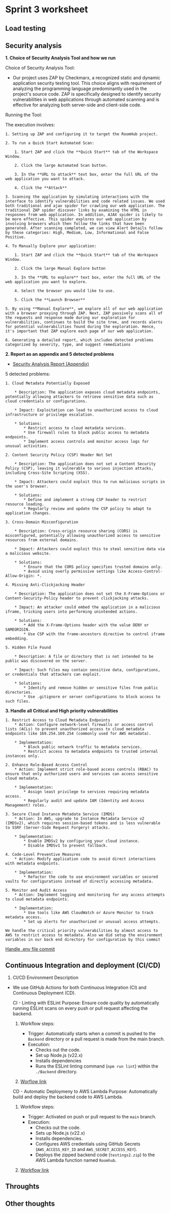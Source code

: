 # Sprint 3 worksheet

## Load testing


## Security analysis
**1. Choice of Security Analysis Tool and how we run**

Choice of Security Analysis Tool:
  * Our project uses ZAP by Checkmarx, a recognized static and dynamic application security testing tool. This choice aligns with requirement of analyzing the programming language predominantly used in the project's source code. ZAP is specifically designed to identify security vulnerabilities in web applications through automated scanning and is effective for analyzing both server-side and client-side code.

Running the Tool:

  The execution involves:

    1. Setting up ZAP and configuring it to target the RoomHub project.

    2. To run a Quick Start Automated Scan:

        1. Start ZAP and click the **Quick Start** tab of the Workspace Window.

        2. Click the large Automated Scan button.

        3. In the **URL to attack** text box, enter the full URL of the web application you want to attack.

        4. Click the **Attack**
    
    3. Scanning the application by simulating interactions with the interface to identify vulnerabilities and code related issues. We used both traditional and ajax spider for crawling our web application. The traditional ZAP spider discover links by examining the HTML in resposnes from web application. In addition, AJAX spider is likely to be more effective. This spider explores our web application by involving browsers which then follow the links that have been generated. After scanning completed, we can view Alert Details follow by these categories: High, Medium, Low, Informational and False Positive.

    4. To Manually Explore your application:

        1. Start ZAP and click the **Quick Start** tab of the Workspace Window.

        2. Click the large Manual Explore button

        3. In the **URL to explore** text box, enter the full URL of the web application you want to explore.

        4. Select the browser you would like to use.

        5. Click the **Launch Browser**

    5. By using **Manual Explore**, we explore all of our web application with a browser proxying through ZAP. Next, ZAP passively scans all of the requests and response made during our exploration for vulnerabilities, continues to build the site tree, and records alerts for potential vulnerabilities found during the exploration. Hence, it's important that ZAP explore each page of our web application. 

    6. Generating a detailed report, which includes detected problems categorized by severity, type, and suggest remediations

**2. Report as an appendix and 5 detected problems** 

  * [Security Analysis Report (Appendix)](./RoomHub-Report.pdf)

5 detected problems:

    1. Cloud Metadata Potentially Exposed

        * Description: The application exposes cloud metadata endpoints, potentially allowing attackers to retrieve sensitive data such as cloud credentials or configurations.

        * Impact: Exploitation can lead to unauthorized access to cloud infrastructure or privilege escalation.

        * Solutions: 
            * Restrict access to cloud metadata services.
            * Use firewall rules to block public access to metadata endpoints.
            * Implement access controls and monitor access logs for unusual activities.
    
    2. Content Security Policy (CSP) Header Not Set
        
        * Description: The application does not set a Content Security Policy (CSP), leaving it vulnerable to various injection attacks, including Cross-Site Scripting (XSS).

        * Impact: Attackers could exploit this to run malicious scripts in the user's browser.

        * Solutions:
            * Define and implement a strong CSP header to restrict resource loading.
            * Regularly review and update the CSP policy to adapt to application changes.
    
    3. Cross-Domain Misconfiguration

        * Description: Cross-origin resource sharing (CORS) is misconfigured, potentially allowing unauthorized access to sensitive resources from external domains.

        * Impact: Attackers could exploit this to steal sensitive data via a malicious website.

        * Solutions:
            * Ensure that the CORS policy specifies trusted domains only.
            * Avoid using overly permissive settings like Access-Control-Allow-Origin: *.

    4. Missing Anti-Clickjacking Header

        * Description: The application does not set the X-Frame-Options or Content-Security-Policy header to prevent clickjacking attacks.

        * Impact: An attacker could embed the application in a malicious iframe, tricking users into performing unintended actions.

        * Solutions:
            * Add the X-Frame-Options header with the value DENY or SAMEORIGIN.
            * Use CSP with the frame-ancestors directive to control iframe embedding.
    
    5. Hidden File Found

        * Description: A file or directory that is not intended to be public was discovered on the server.

        * Impact: Such files may contain sensitive data, configurations, or credentials that attackers can exploit.

        * Solutions:
            * Identify and remove hidden or sensitive files from public directories.
            * Use .gitignore or server configurations to block access to such files.

**3. Handle all Critical and High priority vulnerabilities**

    1. Restrict Access to Cloud Metadata Endpoints
        * Action: Configure network-level firewalls or access control lists (ACLs) to prevent unauthorized access to cloud metadata endpoints like 169.254.169.254 (commonly used for AWS metadata).
        
        * Implementation:
            * Block public network traffic to metadata services.
            * Restrict access to metadata endpoints to trusted internal instances only.

    2. Enhance Role-Based Access Control
        * Action: Implement strict role-based access controls (RBAC) to ensure that only authorized users and services can access sensitive cloud metadata.
    
        * Implementation:
            * Assign least privilege to services requiring metadata access.
            * Regularly audit and update IAM (Identity and Access Management) roles.

    3. Secure Cloud Instance Metadata Service (IMDS)
        * Action: In AWS, upgrade to Instance Metadata Service v2 (IMDSv2), which requires session-based tokens and is less vulnerable to SSRF (Server-Side Request Forgery) attacks.

        * Implementation:
            * Enable IMDSv2 by configuring your cloud instance.
            * Disable IMDSv1 to prevent fallback.

    4. Code-Level Preventive Measures
        * Action: Modify application code to avoid direct interactions with metadata endpoints.

        * Implementation:
            * Refactor the code to use environment variables or secured vaults for configurations instead of directly accessing metadata.

    5. Monitor and Audit Access
        * Action: Implement logging and monitoring for any access attempts to cloud metadata endpoints.

        * Implementation:
            * Use tools like AWS CloudWatch or Azure Monitor to track metadata access.
            * Set up alerts for unauthorized or unusual access attempts.

    We handle the critical priority vulnerabilities by almost access to AWS to restrict access to metadata. Also we did setup the environment variables in our back end directory for configuration by this commit

[Handle .env file commit](https://github.com/WilliamOdumah/RoomHub/commit/e0c91e698e01a7572f2ef825f9df7b7be4d2b9d9)


## Continuous Integration and deployment (CI/CD)
1. CI/CD Environment Description
  * We use GitHub Actions for both Continuous Integration (CI) and Continuous Deployment (CD). 

    CI - Linting with ESLint
    Purpose: Ensure code quality by automatically running ESLint scans on every push or pull request affecting the backend.
    1. Workflow steps:
        * Trigger: Automatically starts when a commit is pushed to the `Backend` directory or a pull request is made from the main branch.
        * Execution:
            * Checks out the code.
            * Set up Node.js (v22.x)
            * Installs dependencies
            * Runs the ESLint linting command (`npm run lint`) within the `./Backend` directory.
    
    2. [Worflow link](https://github.com/WilliamOdumah/RoomHub/actions/runs/12146573400/job/33870809861)

    CD - Automatic Deploymeny to AWS Lambda
    Purpose: Automatically build and deploy the backend code to AWS Lambda.
    1. Workflow steps:
        * Trigger: Activated on push or pull request to the `main` branch.
        * Execution:
            * Checks out the code.
            * Sets up Node.js (v22.x)
            * Installs dependencies.
            * Configures AWS credentials using GitHub Secrets (`AWS_ACCESS_KEY_ID` and `AWS_SECRET_ACCESS_KEY`).
            * Deploys the zipped backend code (`testings2.zip`) to the AWS Lambda function named `Roomhub`.
    
    2. [Workflow link](https://github.com/WilliamOdumah/RoomHub/actions/runs/12134264023/job/33831174241)


## Throughts


## Other thoughts

